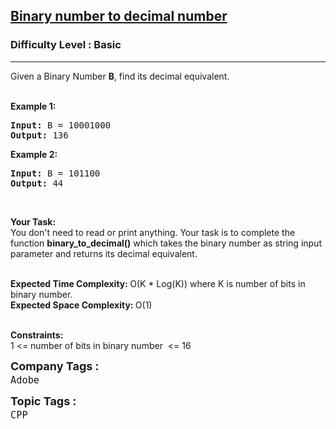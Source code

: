 <h2><a href="https://practice.geeksforgeeks.org/problems/binary-number-to-decimal-number3525/1?page=1&category=CPP&sortBy=submissions">Binary number to decimal number</a></h2><h3>Difficulty Level : Basic</h3><hr><div class="problems_problem_content__Xm_eO"><p>Given a Binary Number <strong>B</strong>, find&nbsp;its decimal equivalent.<br>
&nbsp;</p>

<p><strong>Example 1:</strong></p>

<pre><strong>Input: </strong>B = 10001000
<strong>Output: </strong>136
</pre>

<p><strong>Example 2:</strong></p>

<pre><strong>Input: </strong>B = 101100
<strong>Output: </strong>44
</pre>

<p>&nbsp;</p>

<p><strong>Your Task:</strong><br>
You don't need to read or print anything. Your task is to complete the function&nbsp;<strong>binary_to_decimal()</strong>&nbsp;which takes the binary number as string input parameter and returns its decimal equivalent.<br>
&nbsp;</p>

<p><strong>Expected Time Complexity:&nbsp;</strong>O(K * Log(K)) where K is number of bits&nbsp;in binary number.<br>
<strong>Expected Space Complexity:&nbsp;</strong>O(1)<br>
&nbsp;</p>

<p><strong>Constraints:</strong><br>
1 &lt;= number of bits in binary number&nbsp;&nbsp;&lt;= 16</p>
</div><p><span style=font-size:18px><strong>Company Tags : </strong><br><code>Adobe</code>&nbsp;<br><p><span style=font-size:18px><strong>Topic Tags : </strong><br><code>CPP</code>&nbsp;